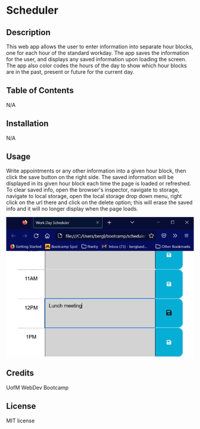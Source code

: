 # Scheduler

## Description

This web app allows the user to enter information into separate hour blocks, one for each hour of the standard workday. The app saves the information for the user, and displays any saved information upon loading the screen. The app also color codes the hours of the day to show which hour blocks are in the past, present or future for the current day.

## Table of Contents

N/A

## Installation

N/A

## Usage

Write appointments or any other information into a given hour block, then click the save button on the right side. The saved information will be displayed in its given hour block each time the page is loaded or refreshed. To clear saved info, open the browser's inspector, navigate to storage, navigate to local storage, open the local storage drop down menu, right click on the url there and click on the delete option; this will erase the saved info and it will no longer display when the page loads.

![screenshot](assets/sched-screenshot.png)

## Credits

UofM WebDev Bootcamp

## License

MIT license